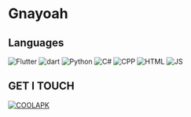# Gnayoah
## Languages
![Flutter](https://img.shields.io/badge/-Flutter-3776ab?style=for-the-badge&logo=flutter)
![dart](https://img.shields.io/badge/-DART-3776ab?style=for-the-badge&logo=dart&logoColor=%23fff)
![Python](https://img.shields.io/badge/-Python-3776ab?style=for-the-badge&logo=python&logoColor=fff)
![C#](https://img.shields.io/badge/-C_SHARP-3776ab?style=for-the-badge&logo=c%23)
![CPP](https://img.shields.io/badge/-CPP-3776ab?style=for-the-badge&logo=c%2B%2B&logoColor=%23fff)
![HTML](https://img.shields.io/badge/-html-3776ab?style=for-the-badge&logo=HTML5&logoColor=%23fff)
![JS](https://img.shields.io/badge/-JavaScript-3776ab?style=for-the-badge&logo=javascript&logoColor=%23fff)

## GET I TOUCH
[![COOLAPK](https://img.shields.io/badge/Coolapk-3776ab?style=for-the-badge&link=http%3A%2F%2Fwww.coolapk.com%2Fu%2F2372266)]([https://chenhe.me/](http://www.coolapk.com/u/2372266))

<!--
**DropWave/DropWave** is a ✨ _special_ ✨ repository because its `README.md` (this file) appears on your GitHub profile.

Here are some ideas to get you started:

- 🔭 I’m currently working on ...
- 🌱 I’m currently learning ...
- 👯 I’m looking to collaborate on ...
- 🤔 I’m looking for help with ...
- 💬 Ask me about ...
- 📫 How to reach me: ...
- 😄 Pronouns: ...
- ⚡ Fun fact: ...
-->
